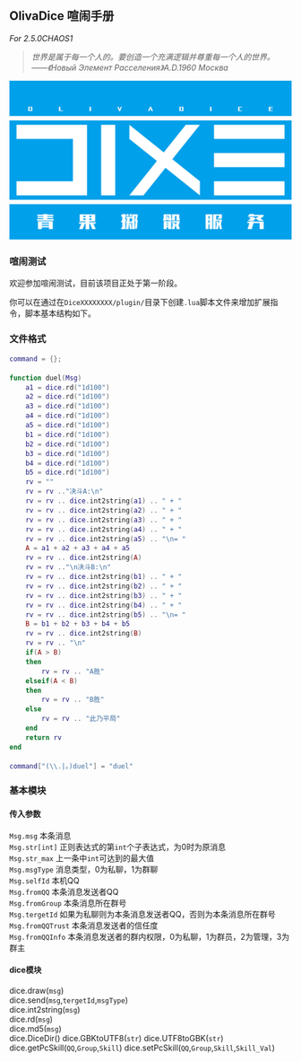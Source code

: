 ## OlivaDice 喧闹手册

*For 2.5.0CHAOS1*

> *世界是属于每一个人的。要创造一个充满逻辑并尊重每一个人的世界。*    
> *——《Новый Элемент Расселения》A.D.1960 Москва*

![DIXE(OLIVADICE)](_static/DIXE_OLIVADICE.jpg)

### 喧闹测试
欢迎参加喧闹测试，目前该项目正处于第一阶段。

你可以在通过在`DiceXXXXXXXX/plugin/`目录下创建`.lua`脚本文件来增加扩展指令，脚本基本结构如下。

### 文件格式

```lua
command = {};

function duel(Msg)
    a1 = dice.rd("1d100")
    a2 = dice.rd("1d100")
    a3 = dice.rd("1d100")
    a4 = dice.rd("1d100")
    a5 = dice.rd("1d100")
    b1 = dice.rd("1d100")
    b2 = dice.rd("1d100")
    b3 = dice.rd("1d100")
    b4 = dice.rd("1d100")
    b5 = dice.rd("1d100")
    rv = ""
    rv = rv .."决斗A:\n"
    rv = rv .. dice.int2string(a1) .. " + "
    rv = rv .. dice.int2string(a2) .. " + "
    rv = rv .. dice.int2string(a3) .. " + "
    rv = rv .. dice.int2string(a4) .. " + "
    rv = rv .. dice.int2string(a5) .. "\n= "
    A = a1 + a2 + a3 + a4 + a5
    rv = rv .. dice.int2string(A)
    rv = rv .."\n决斗B:\n"
    rv = rv .. dice.int2string(b1) .. " + "
    rv = rv .. dice.int2string(b2) .. " + "
    rv = rv .. dice.int2string(b3) .. " + "
    rv = rv .. dice.int2string(b4) .. " + "
    rv = rv .. dice.int2string(b5) .. "\n= "
    B = b1 + b2 + b3 + b4 + b5
    rv = rv .. dice.int2string(B)
    rv = rv .. "\n"
    if(A > B)
    then
        rv = rv .. "A胜"
    elseif(A < B)
    then
        rv = rv .. "B胜"
    else
        rv = rv .. "此乃平局"
    end
    return rv
end

command["(\\.|。)duel"] = "duel"
```

### 基本模块

#### 传入参数
`Msg.msg` 本条消息  
`Msg.str[int]` 正则表达式的第`int`个子表达式，为0时为原消息  
`Msg.str_max` 上一条中`int`可达到的最大值  
`Msg.msgType` 消息类型，0为私聊，1为群聊  
`Msg.selfId` 本机QQ  
`Msg.fromQQ` 本条消息发送者QQ  
`Msg.fromGroup` 本条消息所在群号  
`Msg.tergetId` 如果为私聊则为本条消息发送者QQ，否则为本条消息所在群号  
`Msg.fromQQTrust` 本条消息发送者的信任度  
`Msg.fromQQInfo` 本条消息发送者的群内权限，0为私聊，1为群员，2为管理，3为群主  

#### dice模块

dice.draw(`msg`)  
dice.send(`msg`,`tergetId`,`msgType`)  
dice.int2string(`msg`)  
dice.rd(`msg`)  
dice.md5(`msg`)  
dice.DiceDir()
dice.GBKtoUTF8(`str`)
dice.UTF8toGBK(`str`)
dice.getPcSkill(`QQ`,`Group`,`Skill`)
dice.setPcSkill(`QQ`,`Group`,`Skill`,`Skill_Val`)
